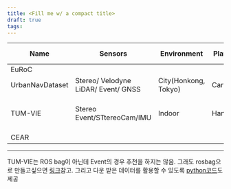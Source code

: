 ```yaml
---
title: <Fill me w/ a compact title>
draft: true
tags:
---
```


| Name            | Sensors                             | Environment          | Platform | Web Link                                                                   | ROS   | Properties                       | Paper                                                                 |
| --------------- | ----------------------------------- | -------------------- | -------- | -------------------------------------------------------------------------- | ----- | -------------------------------- | --------------------------------------------------------------------- |
| EuRoC           |                                     |                      |          |                                                                            |       |                                  |                                                                       |
| UrbanNavDataset | Stereo/ Velodyne LiDAR/ Event/ GNSS | City(Honkong, Tokyo) | Car      | [Link](https://github.com/IPNL-POLYU/UrbanNavDataset?tab=readme-ov-file)   | Yes   |                                  |                                                                       |
| TUM-VIE         | Stereo Event/STtereoCam/IMU         | Indoor               | Handheld | [Link](https://cvg.cit.tum.de/data/datasets/visual-inertial-event-dataset) | No :( | HDR, corridor, slide, bike-night | [Paper](https://ieeexplore.ieee.org/stamp/stamp.jsp?arnumber=9636728) |
| CEAR            |                                     |                      |          |                                                                            |       |                                  |                                                                       |

---
TUM-VIE는 ROS bag이 아닌데 Event의 경우 추천을 하지는 않음. 
그래도 rosbag으로 만들고싶으면 [링크](https://github.com/tub-rip/events_h52bag)참고.
그리고 다운 받은 데이터를 활용할 수 있도록 [python코드](https://tumevent-vi.vision.in.tum.de/access_visualize_h5.py)도 제공